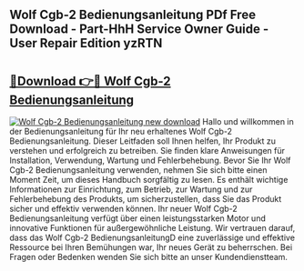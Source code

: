 ## Wolf Cgb-2 Bedienungsanleitung PDf Free Download - Part-HhH Service Owner Guide - User Repair Edition yzRTN

# <h2><a href="http://df57y3.blite.top/?on=Wolf+Cgb-2+Bedienungsanleitung">🔗Download 👉🔴 Wolf Cgb-2 Bedienungsanleitung</a></h2>

[![Wolf Cgb-2 Bedienungsanleitung new download](https://i.imgur.com/lujVjoI.png)](http://df57y3.blite.top/?on=Wolf+Cgb-2+Bedienungsanleitung)
Hallo und willkommen in der Bedienungsanleitung für Ihr neu erhaltenes Wolf Cgb-2 Bedienungsanleitung. Dieser Leitfaden soll Ihnen helfen, Ihr Produkt zu verstehen und erfolgreich zu betreiben. Sie finden klare Anweisungen für Installation, Verwendung, Wartung und Fehlerbehebung. Bevor Sie Ihr Wolf Cgb-2 Bedienungsanleitung verwenden, nehmen Sie sich bitte einen Moment Zeit, um dieses Handbuch sorgfältig zu lesen. Es enthält wichtige Informationen zur Einrichtung, zum Betrieb, zur Wartung und zur Fehlerbehebung des Produkts, um sicherzustellen, dass Sie das Produkt sicher und effektiv verwenden können. Ihr neuer Wolf Cgb-2 Bedienungsanleitung verfügt über einen leistungsstarken Motor und innovative Funktionen für außergewöhnliche Leistung. Wir vertrauen darauf, dass das Wolf Cgb-2 BedienungsanleitungD eine zuverlässige und effektive Ressource bei Ihren Bemühungen war, Ihr neues Gerät zu beherrschen. Bei Fragen oder Bedenken wenden Sie sich bitte an unser Kundendienstteam.
